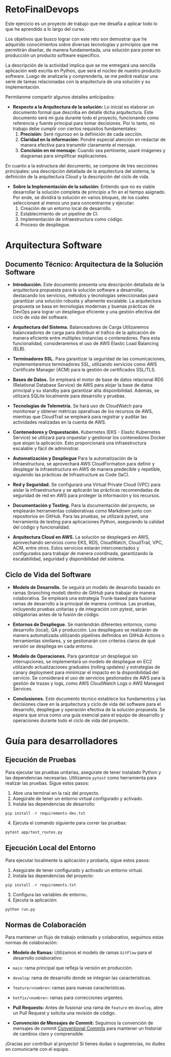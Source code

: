 # RetoFinalDevops

Este ejercicio es un proyecto de trabajo que me desafía a aplicar todo lo que he aprendido a lo largo del curso.

Los objetivos que busco lograr con este reto son demostrar que he adquirido conocimientos sobre diversas tecnologías y principios que me permitirán diseñar, de manera fundamentada, una solución para poner en producción un producto software específico.

La descripción de la actividad implica que se me entregará una sencilla aplicación web escrita en Python, que será el núcleo de nuestro producto software. Luego de analizarla y comprenderla, se me pedirá realizar una serie de tareas relacionadas con la arquitectura de una solución y su implementación.

Permítanme compartir algunos detalles anticipados:
- **Respecto a la Arquitectura de la solución:** Lo inicial es elaborar un documento formal que describa en detalle dicha arquitectura. Este documento será mi guía durante todo el proyecto, funcionando como referencia y fuente principal para tomar decisiones. Por lo tanto, mi trabajo debe cumplir con ciertos requisitos fundamentales:
    1. **Precisión:** Seré riguroso en la definición de cada sección.
    2. **Claridad en la información:** Pondré especial atención en redactar de manera efectiva para transmitir claramente el mensaje.
    3. **Concisión en mi mensaje:** Cuando sea pertinente, usaré imágenes y diagramas para simplificar explicaciones.

En cuanto a la estructura del documento, se compone de tres secciones principales: una descripción detallada de la arquitectura del sistema, la definición de la arquitectura Cloud y la descripción del ciclo de vida.

- **Sobre la Implementación de la solución:** Entiendo que no es viable desarrollar la solución completa de principio a fin en el tiempo asignado. Por ende, se dividirá la solución en varios bloques, de los cuales seleccionaré al menos uno para concentrarme y ejecutar:
    1. Creación de un entorno local de desarrollo.
    2. Establecimiento de un pipeline de CI.
    3. Implementación de infraestructura como código.
    4. Proceso de despliegue.



# Arquitectura Software 

## Documento Técnico: Arquitectura de la Solución Software

- **Introducción.**
Este documento presenta una descripción detallada de la arquitectura propuesta para la solución software a desarrollar, destacando los servicios, métodos y tecnologías seleccionadas para garantizar una solución robusta y altamente escalable. La arquitectura propuesta se basa en tecnologías modernas y buenas prácticas de DevOps para lograr un despliegue eficiente y una gestión efectiva del ciclo de vida del software.

- **Arquitectura del Sistema.**
Balanceadores de Carga
Utilizaremos balanceadores de carga para distribuir el tráfico de la aplicación de manera eficiente entre múltiples instancias o contenedores. Para esta funcionalidad, consideraremos el uso de AWS Elastic Load Balancing (ELB).

- **Terminadores SSL.**
Para garantizar la seguridad de las comunicaciones, implementaremos terminadores SSL, utilizando servicios como AWS Certificate Manager (ACM) para la gestión de certificados SSL/TLS.

- **Bases de Datos.**
Se empleará el motor de base de datos relacional RDS (Relational Database Service) de AWS para alojar la base de datos principal y su standby para garantizar alta disponibilidad. Además, se utilizará SQLite localmente para desarrollo y pruebas.

- **Tecnologías de Telemetría.**
Se hará uso de CloudWatch para monitorear y obtener métricas operativas de los recursos de AWS, mientras que CloudTrail se empleará para registrar y auditar las actividades realizadas en la cuenta de AWS.

- **Contenedores y Orquestación.**
Kubernetes (EKS - Elastic Kubernetes Service) se utilizará para orquestar y gestionar los contenedores Docker que alojan la aplicación. Esto proporcionará una infraestructura escalable y fácil de administrar.

- **Automatización y Despliegue**
Para la automatización de la infraestructura, se aprovechará AWS CloudFormation para definir y desplegar la infraestructura en AWS de manera predecible y repetible, siguiendo las prácticas de Infrastructure as Code (IaC).

- **Red y Seguridad.**
Se configurará una Virtual Private Cloud (VPC) para aislar la infraestructura y se aplicarán las prácticas recomendadas de seguridad de red en AWS para proteger la información y los recursos.

- **Documentación y Testing.**
Para la documentación del proyecto, se emplearán herramientas colaborativas como Markdown junto con repositorios en GitHub. Para las pruebas, se utilizará pytest, una herramienta de testing para aplicaciones Python, asegurando la calidad del código y funcionalidad.

- **Arquitectura Cloud en AWS.**
La solución se desplegará en AWS, aprovechando servicios como EKS, RDS, CloudWatch, CloudTrail, VPC, ACM, entre otros. Estos servicios estarán interconectados y configurados para trabajar de manera coordinada, garantizando la escalabilidad, seguridad y disponibilidad del sistema.


## Ciclo de Vida del Software

- **Modelo de Desarrollo.**
Se seguirá un modelo de desarrollo basado en ramas (branching model) dentro de GitHub para trabajar de manera colaborativa. Se empleará una estrategia Trunk-based para fusionar ramas de desarrollo a la principal de manera continua. Las pruebas, incluyendo pruebas unitarias y de integración con pytest, serán obligatorias antes de la fusión de código.

- **Entornos de Despliegue.**
Se mantendrán diferentes entornos, como desarrollo (local), QA y producción. Los despliegues se realizarán de manera automatizada utilizando pipelines definidos en GitHub Actions o herramientas similares, y se gestionarán con criterios claros de qué versión se despliega en cada entorno.

- **Modelo de Operaciones.**
Para garantizar un despliegue sin interrupciones, se implementará un modelo de despliegue en EC2 utilizando actualizaciones graduales (rolling updates) y estrategias de canary deployment para minimizar el impacto en la disponibilidad del servicio. Se considerará el uso de servicios gestionados de AWS para la gestión de trazas y logs, como AWS CloudWatch Logs o AWS Managed Services.

- **Conclusiones.**
Este documento técnico establece los fundamentos y las decisiones clave en la arquitectura y ciclo de vida del software para el desarrollo, despliegue y operación efectiva de la solución propuesta. Se espera que sirva como una guía esencial para el equipo de desarrollo y operaciones durante todo el ciclo de vida del proyecto.


# Guía para desarrolladores

## Ejecución de Pruebas

Para ejecutar las pruebas unitarias, asegúrate de tener instalado Python y las dependencias necesarias. Utilizamos `pytest` como herramienta para realizar las pruebas. Sigue estos pasos:

1. Abre una terminal en la raíz del proyecto.
2. Asegúrate de tener un entorno virtual configurado y activado.
3. Instala las dependencias de desarrollo:

`pip install -r requirements-dev.txt`

4. Ejecuta el comando siguiente para correr las pruebas:

`pytest app/test_routes.py`


## Ejecución Local del Entorno

Para ejecutar localmente la aplicación y probarla, sigue estos pasos:

1. Asegúrate de tener configurado y activado un entorno virtual.
2. Instala las dependencias del proyecto:

`pip install -r requirements.txt`

3. Configura las variables de entorno..
4. Ejecuta la aplicación:

`python run.py`


## Normas de Colaboración

Para mantener un flujo de trabajo ordenado y colaborativo, seguimos estas normas de colaboración:

- **Modelo de Ramas:**
Utilizamos el modelo de ramas `GitFlow` para el desarrollo colaborativo:
- `main`: rama principal que refleja la versión en producción.
- `develop`: rama de desarrollo donde se integran las características.
- `feature/<nombre>`: ramas para nuevas características.
- `hotfix/<nombre>`: ramas para correcciones urgentes.

- **Pull Requests:**
Antes de fusionar una rama de `feature` en `develop`, abre un Pull Request y solicita una revisión de código.

- **Convención de Mensajes de Commit:**
Seguimos la convención de mensajes de commit [Conventional Commits](https://www.conventionalcommits.org/) para mantener un historial de cambios claro y comprensible.

¡Gracias por contribuir al proyecto! Si tienes dudas o sugerencias, no dudes en comunicarte con el equipo.

